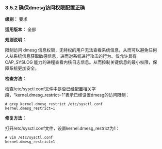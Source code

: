 ### 3.5.2 确保dmesg访问权限配置正确

**级别：** 要求

**适用版本：** 全部

**规则说明：** 

限制访问 dmesg 信息权限，无特权的用户无法查看系统信息，从而可以避免任何人从系统信息获取敏感信息，进而对系统进行攻击的行为。仅允许具有 CAP_SYSLOG 能力的进程查看内核日志信息。从而控制关键信息的最小权限，保障系统更加安全。

**检查方法：**

检查/etc/sysctl.conf文件中是否已经配置相关字段，“kernel.dmesg_restrict=1”表示已经设置dmesg的访问限制：

```
# grep kernel.dmesg_restrict /etc/sysctl.conf
kernel.dmesg_restrict=1
```

**修复方法：**

打开/etc/sysctl.conf文件，设置kernel.dmesg_restrict为1：

```
# vim /etc/sysctl.conf
kernel.dmesg_restrict=1
```